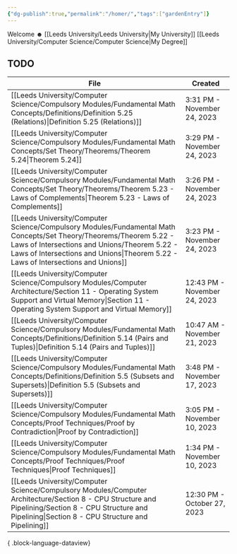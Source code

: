 ```yaml
---
{"dg-publish":true,"permalink":"/homer/","tags":["gardenEntry"]}
---
```


Welcome ☻ 
[[Leeds University/Leeds University\|My University]]
[[Leeds University/Computer Science/Computer Science\|My Degree]]


## TODO
| File                                                                                                                                                                                                                                                       | Created                      |
| ---------------------------------------------------------------------------------------------------------------------------------------------------------------------------------------------------------------------------------------------------------- | ---------------------------- |
| [[Leeds University/Computer Science/Compulsory Modules/Fundamental Math Concepts/Definitions/Definition 5.25 (Relations)\|Definition 5.25 (Relations)]]                                                                                                 | 3:31 PM - November 24, 2023  |
| [[Leeds University/Computer Science/Compulsory Modules/Fundamental Math Concepts/Set Theory/Theorems/Theorem 5.24\|Theorem 5.24]]                                                                                                                       | 3:29 PM - November 24, 2023  |
| [[Leeds University/Computer Science/Compulsory Modules/Fundamental Math Concepts/Set Theory/Theorems/Theorem 5.23 - Laws of Complements\|Theorem 5.23 - Laws of Complements]]                                                                           | 3:26 PM - November 24, 2023  |
| [[Leeds University/Computer Science/Compulsory Modules/Fundamental Math Concepts/Set Theory/Theorems/Theorem 5.22 - Laws of Intersections and Unions/Theorem 5.22 - Laws of Intersections and Unions\|Theorem 5.22 - Laws of Intersections and Unions]] | 3:23 PM - November 24, 2023  |
| [[Leeds University/Computer Science/Compulsory Modules/Computer Architecture/Section 11 - Operating System Support and Virtual Memory\|Section 11 - Operating System Support and Virtual Memory]]                                                       | 12:43 PM - November 24, 2023 |
| [[Leeds University/Computer Science/Compulsory Modules/Fundamental Math Concepts/Definitions/Definition 5.14 (Pairs and Tuples)\|Definition 5.14 (Pairs and Tuples)]]                                                                                   | 10:47 AM - November 21, 2023 |
| [[Leeds University/Computer Science/Compulsory Modules/Fundamental Math Concepts/Definitions/Definition 5.5 (Subsets and Supersets)\|Definition 5.5 (Subsets and Supersets)]]                                                                           | 3:48 PM - November 17, 2023  |
| [[Leeds University/Computer Science/Compulsory Modules/Fundamental Math Concepts/Proof Techniques/Proof by Contradiction\|Proof by Contradiction]]                                                                                                      | 3:05 PM - November 10, 2023  |
| [[Leeds University/Computer Science/Compulsory Modules/Fundamental Math Concepts/Proof Techniques/Proof Techniques\|Proof Techniques]]                                                                                                                  | 1:34 PM - November 10, 2023  |
| [[Leeds University/Computer Science/Compulsory Modules/Computer Architecture/Section 8 - CPU Structure and Pipelining/Section 8 - CPU Structure and Pipelining\|Section 8 - CPU Structure and Pipelining]]                                              | 12:30 PM - October 27, 2023  |

{ .block-language-dataview}
